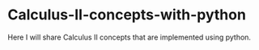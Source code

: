 # Calculus-II-concepts-with-python

Here I will share Calculus II concepts that are implemented using python. 
